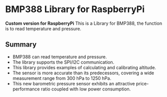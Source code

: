 # BMP388 Library for RaspberryPi

**Custom version for RaspberryPi**
This is a Library for BMP388, the function is to read temperature and pressure.

## Summary
* BMP388 can read temperature and pressure.
* The library supports the SPI/I2C communication.
* This library provides examples of calculating  and calibrating altitude.
* The sensor is more accurate than its predecessors, covering a wide measurement range from 300 hPa to 1250 hPa.
* This new barometric pressure sensor exhibits an attractive price-performance ratio coupled with low power consumption.
